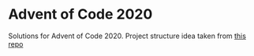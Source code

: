 # Advent of Code 2020

Solutions for Advent of Code 2020.
Project structure idea taken from [this repo](https://github.com/noirotm/advent-of-code-2019)
